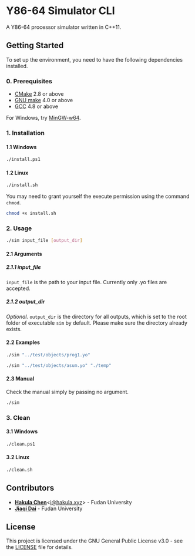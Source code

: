 # Y86-64 Simulator CLI

A Y86-64 processor simulator written in C++11.

## Getting Started

To set up the environment, you need to have the following dependencies installed.

### 0. Prerequisites

- [CMake](https://cmake.org/download) 2.8 or above
- [GNU make](https://www.gnu.org/software/make) 4.0 or above
- [GCC](https://gcc.gnu.org/releases.html) 4.8 or above

For Windows, try [MinGW-w64](https://sourceforge.net/projects/mingw-w64).

### 1. Installation

#### 1.1 Windows

```bash
./install.ps1
```

#### 1.2 Linux

```bash
./install.sh
```

You may need to grant yourself the execute permission using the command `chmod`.

```bash
chmod +x install.sh
```

### 2. Usage

```bash
./sim input_file [output_dir]
```

#### 2.1 Arguments

##### 2.1.1 input_file

`input_file` is the path to your input file. Currently only .yo files are accepted.

##### 2.1.2 output_dir

*Optional.* `output_dir` is the directory for all outputs, which is set to the root folder of executable `sim` by default. Please make sure the directory already exists.

#### 2.2 Examples

```bash
./sim "../test/objects/prog1.yo"
```

```bash
./sim "../test/objects/asum.yo" "./temp"
```

#### 2.3 Manual

Check the manual simply by passing no argument.

```bash
./sim
```

### 3. Clean

#### 3.1 Windows

```bash
./clean.ps1
```

#### 3.2 Linux

```bash
./clean.sh
```

## Contributors

- [**Hakula Chen**](https://github.com/hakula139)<[i@hakula.xyz](mailto:i@hakula.xyz)> - Fudan University
- [**Jiaqi Dai**](https://github.com/jqdai) - Fudan University

## License

This project is licensed under the GNU General Public License v3.0 - see the [LICENSE](https://github.com/hakula139/Y86-64-Simulator/blob/master/LICENSE) file for details.
